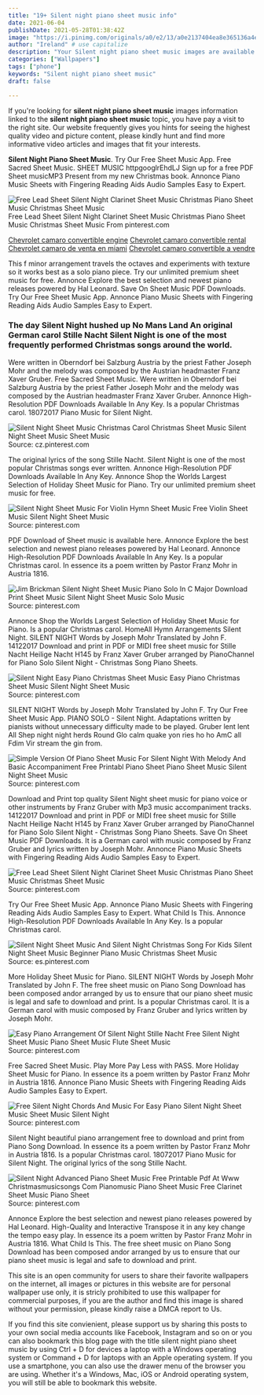```yaml
---
title: "19+ Silent night piano sheet music info"
date: 2021-06-04
publishDate: 2021-05-28T01:38:42Z
image: "https://i.pinimg.com/originals/a0/e2/13/a0e2137404ea8e365136a4e1c0d3927b.png"
author: "Ireland" # use capitalize
description: "Your Silent night piano sheet music images are available in this site. Silent night piano sheet music are a topic that is being searched for and liked by netizens today. You can Find and Download the Silent night piano sheet music files here. Get all free vectors."
categories: ["Wallpapers"]
tags: ["phone"]
keywords: "Silent night piano sheet music"
draft: false

---
```


If you're looking for **silent night piano sheet music** images information linked to the **silent night piano sheet music** topic, you have pay a visit to the right  site.  Our website frequently  gives you  hints  for seeing  the highest  quality video and picture  content, please kindly hunt and find more informative video articles and images  that fit your interests.

**Silent Night Piano Sheet Music**. Try Our Free Sheet Music App. Free Sacred Sheet Music. SHEET MUSIC httpgooglrEhdLJ Sign up for a free PDF Sheet musicMP3 Present from my new Christmas book. Annonce Piano Music Sheets with Fingering Reading Aids Audio Samples Easy to Expert.

![Free Lead Sheet Silent Night Clarinet Sheet Music Christmas Piano Sheet Music Christmas Sheet Music](https://i.pinimg.com/originals/67/12/29/671229818886f2b6b62670c9488d99c9.jpg "Free Lead Sheet Silent Night Clarinet Sheet Music Christmas Piano Sheet Music Christmas Sheet Music")
Free Lead Sheet Silent Night Clarinet Sheet Music Christmas Piano Sheet Music Christmas Sheet Music From pinterest.com

[Chevrolet camaro convertible engine](/chevrolet-camaro-convertible-engine/)
[Chevrolet camaro convertible rental](/chevrolet-camaro-convertible-rental/)
[Chevrolet camaro de venta en miami](/chevrolet-camaro-de-venta-en-miami/)
[Chevrolet camaro convertible a vendre](/chevrolet-camaro-convertible-a-vendre/)

This f minor arrangement travels the octaves and experiments with texture so it works best as a solo piano piece. Try our unlimited premium sheet music for free. Annonce Explore the best selection and newest piano releases powered by Hal Leonard. Save On Sheet Music PDF Downloads. Try Our Free Sheet Music App. Annonce Piano Music Sheets with Fingering Reading Aids Audio Samples Easy to Expert.

### The day Silent Night hushed up No Mans Land An original German carol Stille Nacht Silent Night is one of the most frequently performed Christmas songs around the world.

Were written in Oberndorf bei Salzburg Austria by the priest Father Joseph Mohr and the melody was composed by the Austrian headmaster Franz Xaver Gruber. Free Sacred Sheet Music. Were written in Oberndorf bei Salzburg Austria by the priest Father Joseph Mohr and the melody was composed by the Austrian headmaster Franz Xaver Gruber. Annonce High-Resolution PDF Downloads Available In Any Key. Is a popular Christmas carol. 18072017 Piano Music for Silent Night.


![Silent Night Sheet Music Christmas Carol Christmas Sheet Music Silent Night Sheet Music Sheet Music](https://i.pinimg.com/originals/2c/cd/c8/2ccdc8e39358be454fa8418be99d5ccb.jpg "Silent Night Sheet Music Christmas Carol Christmas Sheet Music Silent Night Sheet Music Sheet Music")
Source: cz.pinterest.com

The original lyrics of the song Stille Nacht. Silent Night is one of the most popular Christmas songs ever written. Annonce High-Resolution PDF Downloads Available In Any Key. Annonce Shop the Worlds Largest Selection of Holiday Sheet Music for Piano. Try our unlimited premium sheet music for free.

![Silent Night Sheet Music For Violin Hymn Sheet Music Free Violin Sheet Music Silent Night Sheet Music](https://i.pinimg.com/originals/ed/47/a4/ed47a47cbffe71f7035bfdf4817dcb09.png "Silent Night Sheet Music For Violin Hymn Sheet Music Free Violin Sheet Music Silent Night Sheet Music")
Source: pinterest.com

PDF Download of Sheet music is available here. Annonce Explore the best selection and newest piano releases powered by Hal Leonard. Annonce High-Resolution PDF Downloads Available In Any Key. Is a popular Christmas carol. In essence its a poem written by Pastor Franz Mohr in Austria 1816.

![Jim Brickman Silent Night Sheet Music Piano Solo In C Major Download Print Sheet Music Silent Night Sheet Music Solo Music](https://i.pinimg.com/originals/56/64/7e/56647e046614ffe3c0f36d73d1883d4a.gif "Jim Brickman Silent Night Sheet Music Piano Solo In C Major Download Print Sheet Music Silent Night Sheet Music Solo Music")
Source: pinterest.com

Annonce Shop the Worlds Largest Selection of Holiday Sheet Music for Piano. Is a popular Christmas carol. HomeAll Hymn Arrangements Silent Night. SILENT NIGHT Words by Joseph Mohr Translated by John F. 14122017 Download and print in PDF or MIDI free sheet music for Stille Nacht Heilige Nacht H145 by Franz Xaver Gruber arranged by PianoChannel for Piano Solo Silent Night - Christmas Song Piano Sheets.

![Silent Night Easy Piano Christmas Sheet Music Easy Piano Christmas Sheet Music Silent Night Sheet Music](https://i.pinimg.com/736x/7b/61/9e/7b619ef5218b1a5cf25cf0a21d8b9220.jpg "Silent Night Easy Piano Christmas Sheet Music Easy Piano Christmas Sheet Music Silent Night Sheet Music")
Source: pinterest.com

SILENT NIGHT Words by Joseph Mohr Translated by John F. Try Our Free Sheet Music App. PIANO SOLO - Silent Night. Adaptations written by pianists without unnecessary difficulty made to be played. Gruber lent lent All Shep night night herds Round Glo calm quake yon ries ho ho AmC all Fdim Vir stream the gin from.

![Simple Version Of Piano Sheet Music For Silent Night With Melody And Basic Accompaniment Free Printabl Piano Sheet Piano Sheet Music Silent Night Sheet Music](https://i.pinimg.com/originals/5d/76/0a/5d760a9649d32dd027e08b88b3bbf9f8.png "Simple Version Of Piano Sheet Music For Silent Night With Melody And Basic Accompaniment Free Printabl Piano Sheet Piano Sheet Music Silent Night Sheet Music")
Source: pinterest.com

Download and Print top quality Silent Night sheet music for piano voice or other instruments by Franz Gruber with Mp3 music accompaniment tracks. 14122017 Download and print in PDF or MIDI free sheet music for Stille Nacht Heilige Nacht H145 by Franz Xaver Gruber arranged by PianoChannel for Piano Solo Silent Night - Christmas Song Piano Sheets. Save On Sheet Music PDF Downloads. It is a German carol with music composed by Franz Gruber and lyrics written by Joseph Mohr. Annonce Piano Music Sheets with Fingering Reading Aids Audio Samples Easy to Expert.

![Free Lead Sheet Silent Night Clarinet Sheet Music Christmas Piano Sheet Music Christmas Sheet Music](https://i.pinimg.com/originals/67/12/29/671229818886f2b6b62670c9488d99c9.jpg "Free Lead Sheet Silent Night Clarinet Sheet Music Christmas Piano Sheet Music Christmas Sheet Music")
Source: pinterest.com

Try Our Free Sheet Music App. Annonce Piano Music Sheets with Fingering Reading Aids Audio Samples Easy to Expert. What Child Is This. Annonce High-Resolution PDF Downloads Available In Any Key. Is a popular Christmas carol.

![Silent Night Sheet Music And Silent Night Christmas Song For Kids Silent Night Sheet Music Beginner Piano Music Christmas Sheet Music](https://i.pinimg.com/originals/79/5e/e8/795ee8840ecf25ae7a960ad5dd9067f0.jpg "Silent Night Sheet Music And Silent Night Christmas Song For Kids Silent Night Sheet Music Beginner Piano Music Christmas Sheet Music")
Source: es.pinterest.com

More Holiday Sheet Music for Piano. SILENT NIGHT Words by Joseph Mohr Translated by John F. The free sheet music on Piano Song Download has been composed andor arranged by us to ensure that our piano sheet music is legal and safe to download and print. Is a popular Christmas carol. It is a German carol with music composed by Franz Gruber and lyrics written by Joseph Mohr.

![Easy Piano Arrangement Of Silent Night Stille Nacht Free Silent Night Sheet Music Piano Sheet Music Flute Sheet Music](https://i.pinimg.com/originals/a7/2c/b5/a72cb5644d70ce767d9dd75f90e39e15.gif "Easy Piano Arrangement Of Silent Night Stille Nacht Free Silent Night Sheet Music Piano Sheet Music Flute Sheet Music")
Source: pinterest.com

Free Sacred Sheet Music. Play More Pay Less with PASS. More Holiday Sheet Music for Piano. In essence its a poem written by Pastor Franz Mohr in Austria 1816. Annonce Piano Music Sheets with Fingering Reading Aids Audio Samples Easy to Expert.

![Free Silent Night Chords And Music For Easy Piano Silent Night Sheet Music Sheet Music Silent Night](https://i.pinimg.com/originals/9a/84/8c/9a848c880e7d12a8e018d2a86ab4223c.gif "Free Silent Night Chords And Music For Easy Piano Silent Night Sheet Music Sheet Music Silent Night")
Source: pinterest.com

Silent Night beautiful piano arrangement free to download and print from Piano Song Download. In essence its a poem written by Pastor Franz Mohr in Austria 1816. Is a popular Christmas carol. 18072017 Piano Music for Silent Night. The original lyrics of the song Stille Nacht.

![Silent Night Advanced Piano Sheet Music Free Printable Pdf At Www Christmasmusicsongs Com Pianomusic Piano Sheet Music Free Clarinet Sheet Music Piano Sheet](https://i.pinimg.com/originals/a0/e2/13/a0e2137404ea8e365136a4e1c0d3927b.png "Silent Night Advanced Piano Sheet Music Free Printable Pdf At Www Christmasmusicsongs Com Pianomusic Piano Sheet Music Free Clarinet Sheet Music Piano Sheet")
Source: pinterest.com

Annonce Explore the best selection and newest piano releases powered by Hal Leonard. High-Quality and Interactive Transpose it in any key change the tempo easy play. In essence its a poem written by Pastor Franz Mohr in Austria 1816. What Child Is This. The free sheet music on Piano Song Download has been composed andor arranged by us to ensure that our piano sheet music is legal and safe to download and print.

This site is an open community for users to share their favorite wallpapers on the internet, all images or pictures in this website are for personal wallpaper use only, it is stricly prohibited to use this wallpaper for commercial purposes, if you are the author and find this image is shared without your permission, please kindly raise a DMCA report to Us.

If you find this site convienient, please support us by sharing this posts to your own social media accounts like Facebook, Instagram and so on or you can also bookmark this blog page with the title silent night piano sheet music by using Ctrl + D for devices a laptop with a Windows operating system or Command + D for laptops with an Apple operating system. If you use a smartphone, you can also use the drawer menu of the browser you are using. Whether it's a Windows, Mac, iOS or Android operating system, you will still be able to bookmark this website.
